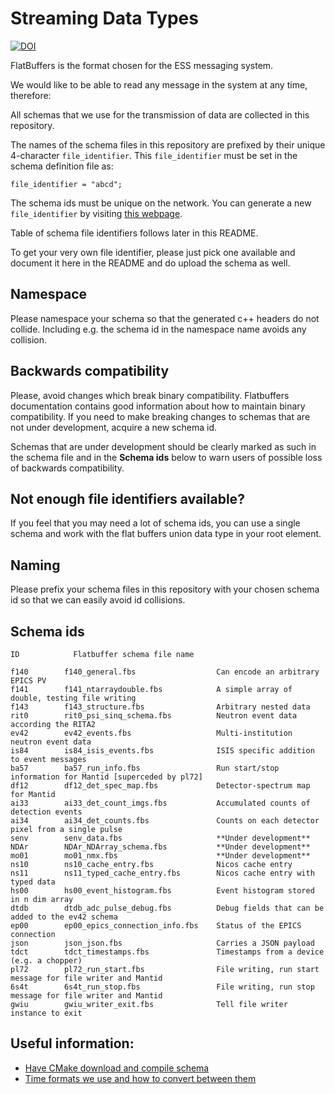 # Streaming Data Types

[![DOI](https://zenodo.org/badge/81330954.svg)](https://zenodo.org/badge/latestdoi/81330954)

FlatBuffers is the format chosen for the ESS messaging system.

We would like to be able to read any message in the system at any time,
therefore:

All schemas that we use for the transmission of data are collected in this
repository.

The names of the schema files in this repository are prefixed by their unique
4-character `file_identifier`.  This `file_identifier` must be set in the
schema definition file as:
```
file_identifier = "abcd";
```

The schema ids must be unique on the network.
You can generate a new `file_identifier` by visiting [this webpage](https://www.random.org/strings/?num=1&len=4&digits=on&upperalpha=on&loweralpha=on&unique=on&format=html&rnd=new).

Table of schema file identifiers follows later in this README.

To get your very own file identifier, please just pick one available and
document it here in the README and do upload the schema as well.


## Namespace

Please namespace your schema so that the generated c++ headers do not collide.
Including e.g. the schema id in the namespace name avoids any collision.


## Backwards compatibility

Please, avoid changes which break binary compatibility. Flatbuffers documentation contains good information about how to maintain binary compatibility. If you need to make breaking changes to schemas that are not under development, acquire a new schema id.

Schemas that are under development should be clearly marked as such in the schema file and in the **Schema ids** below to warn users of possible loss of backwards compatibility.

## Not enough file identifiers available?

If you feel that you may need a lot of schema ids, you can use a single schema
and work with the flat buffers union data type in your root element.


## Naming

Please prefix your schema files in this repository with your chosen schema id
so that we can easily avoid id collisions.


## Schema ids

```
ID            Flatbuffer schema file name

f140        f140_general.fbs                  Can encode an arbitrary EPICS PV
f141        f141_ntarraydouble.fbs            A simple array of double, testing file writing
f143        f143_structure.fbs                Arbitrary nested data
rit0        rit0_psi_sinq_schema.fbs          Neutron event data according the RITA2
ev42        ev42_events.fbs                   Multi-institution neutron event data
is84        is84_isis_events.fbs              ISIS specific addition to event messages
ba57        ba57_run_info.fbs                 Run start/stop information for Mantid [superceded by pl72]
df12        df12_det_spec_map.fbs             Detector-spectrum map for Mantid
ai33        ai33_det_count_imgs.fbs           Accumulated counts of detection events
ai34        ai34_det_counts.fbs               Counts on each detector pixel from a single pulse
senv        senv_data.fbs                     **Under development**
NDAr        NDAr_NDArray_schema.fbs           **Under development**
mo01        mo01_nmx.fbs                      **Under development**
ns10        ns10_cache_entry.fbs              Nicos cache entry
ns11        ns11_typed_cache_entry.fbs        Nicos cache entry with typed data
hs00        hs00_event_histogram.fbs          Event histogram stored in n dim array
dtdb        dtdb_adc_pulse_debug.fbs          Debug fields that can be added to the ev42 schema
ep00        ep00_epics_connection_info.fbs    Status of the EPICS connection
json        json_json.fbs                     Carries a JSON payload
tdct        tdct_timestamps.fbs               Timestamps from a device (e.g. a chopper)
pl72        pl72_run_start.fbs                File writing, run start message for file writer and Mantid
6s4t        6s4t_run_stop.fbs                 File writing, run stop message for file writer and Mantid
gwiu        gwiu_writer_exit.fbs              Tell file writer instance to exit
```

## Useful information:

- [Have CMake download and compile schema](documentation/cmakeCompileSchema.md)
- [Time formats we use and how to convert between them](documentation/timestamps.md)
